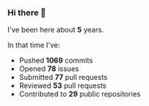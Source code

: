 ### Hi there 👋

I've been here about **5** years.

In that time I've:

- Pushed **1069** commits
- Opened **78** issues
- Submitted **77** pull requests
- Reviewed **53** pull requests
- Contributed to **29** public repositories

<!-- ![My scrobbles](https://lastfm-recently-played.vercel.app/api?user=dotdub) -->
